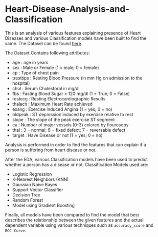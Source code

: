 # Heart-Disease-Analysis-and-Classification
This is an analysis of various features explaining presence of Heart Diseases and various Classification models have been built to find the same. The Dataset can be found [here](https://www.kaggle.com/ronitf/heart-disease-uci).

The Dataset Contains following attributes:
  * age : age in years
  * sex : Male or Female (1 = male; 0 = female)
  * cp : Type of chest pain
  * trestbps : Resting Blood Pressure (in mm Hg on admission to the hospital)
  * chol : Serum Cholestoral in mg/dl
  * fbs : Fasting Blood Sugar > 120 mg/dl (1 = True; 0 = False)
  * restecg : Resting Electrocardiographic Results
  * thalach : Maximum Heart Rate achieved
  * exang : Exercise Induced Angina (1 = yes; 0 = no)
  * oldpeak : ST depression induced by exercise relative to rest
  * slope : The slope of the peak exercise ST segment
  * ca : Number of major vessels (0-3) colored by flourosopy
  * thal : 3 = normal; 6 = fixed defect; 7 = reversable defect
  * target : Have Disease or not (1 = yes; 0 = no)
  
Analysis is performed in order to find the features that can explain if a person is suffering from heart disease or not. 

After the EDA, various Classification models have been used to predict whether a person has a disease or not. 
Classification Models used are:
  * Logistic Regression
  * K-Nearest Neighbors (KNN)
  * Gaussian Naive Bayes
  * Support Vector Classifier
  * Decision Tree
  * Random Forest
  * Model using Gradient Boosting
  
Finally, all models have been compared to find the model that best describes the relationship between the given features and the actual dependent variable using various techniques such as `accuracy_score` and `ROC Curve`.
